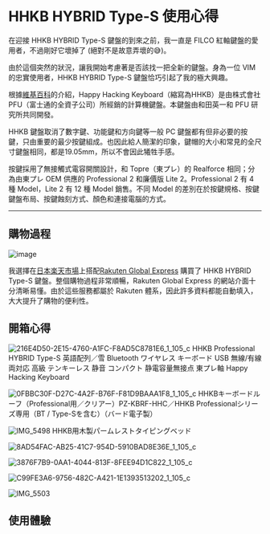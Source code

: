# HHKB HYBRID Type-S 使用心得

在迎接 HHKB HYBRID Type-S 鍵盤的到來之前，我一直是 FILCO 紅軸鍵盤的愛用者，不過剛好它壞掉了 (絕對不是故意弄壞的😅)。

由於這個突然的狀況，讓我開始考慮著是否該找一把全新的鍵盤。身為一位 VIM 的忠實使用者，HHKB HYBRID Type-S 鍵盤恰巧引起了我的極大興趣。

根據[維基百科](https://zh.wikipedia.org/wiki/Happy_Hacking_Keyboard)的介紹，Happy Hacking Keyboard（縮寫為HHKB）是由株式會社 PFU（富士通的全資子公司）所經銷的計算機鍵盤。本鍵盤由和田英一和 PFU 研究所共同開發。

HHKB 鍵盤取消了數字鍵、功能鍵和方向鍵等一般 PC 鍵盤都有但非必要的按鍵，只由重要的最少按鍵組成。也因此給人簡潔的印象，鍵帽的大小和常見的全尺寸鍵盤相同，都是19.05mm，所以不會因此犧牲手感。

按鍵採用了無接觸式電容開關設計，和 Topre（東プレ）的 Realforce 相同；分為由東プレ OEM 供應的 Professional 2 和廉價版 Lite 2。Professional 2 有 4 種 Model，Lite 2 有 12 種 Model 銷售。不同 Model 的差別在於按鍵規格、按鍵鍵盤布局、按鍵蝕刻方式、顏色和連接電腦的方式。

---

## 購物過程
![image](https://github.com/siansiansu/hhkb-unboxing/assets/33391637/baa47e7f-69f0-4f53-a0a4-64b6d452543b)

我選擇在[日本楽天市場](https://www.rakuten.co.jp/)上搭配[Rakuten Global Express](https://globalexpress.rakuten.co.jp/) 購買了 HHKB HYBRID Type-S 鍵盤。整個購物過程非常順暢，Rakuten Global Express 的網站介面十分清晰易懂。由於這些服務都屬於 Rakuten 體系，因此許多資料都能自動填入，大大提升了購物的便利性。

## 開箱心得
![216E4D50-2E15-4760-A1FC-F8AD5C8781E6_1_105_c](https://github.com/siansiansu/hhkb-unboxing/assets/33391637/9cd66136-eb8b-440f-8928-63793a3791ec)
HHKB Professional HYBRID Type-S 英語配列／雪 Bluetooth ワイヤレス キーボード USB 無線/有線両対応 高級 テンキーレス 静音 コンパクト 静電容量無接点 東プレ軸 Happy Hacking Keyboard

![0FBBC30F-D27C-4A2F-B76F-F81D9BAAA1F8_1_105_c](https://github.com/siansiansu/hhkb-unboxing/assets/33391637/4c278546-5121-4db1-a038-dcfd652d378d)
HHKBキーボードルーフ（Professional用／クリアー）PZ-KBRF-HHC／HHKB Professionalシリーズ専用（BT / Type-Sを含む）（バード電子製）

![IMG_5498](https://github.com/siansiansu/hhkb-unboxing/assets/33391637/0f09ad2a-b202-444f-81a9-9ec7dbe4b7b6)
HHKB用木製パームレストタイピングベッド

![8AD54FAC-AB25-41C7-954D-5910BAD8E36E_1_105_c](https://github.com/siansiansu/hhkb-unboxing/assets/33391637/f9ae2b64-27dc-472d-88ea-16f9a703765a)

![3876F7B9-0AA1-4044-813F-8FEE94D1C822_1_105_c](https://github.com/siansiansu/hhkb-unboxing/assets/33391637/7372c3d8-d768-4cd0-892b-02344614753c)

![C99FE3A6-9756-482C-A421-1E1393513202_1_105_c](https://github.com/siansiansu/hhkb-unboxing/assets/33391637/ba4a1b66-d19f-47e3-b4eb-ceb7c238d880)

![IMG_5503](https://github.com/siansiansu/hhkb-unboxing/assets/33391637/3e9fe2f6-9e0f-41db-8283-e10ca960f7e0)

## 使用體驗
